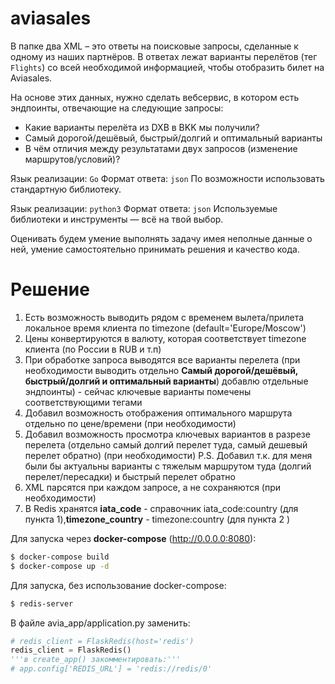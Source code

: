 # aviasales

В папке два XML – это ответы на поисковые запросы, сделанные к одному из наших партнёров.
В ответах лежат варианты перелётов (тег `Flights`) со всей необходимой информацией,
чтобы отобразить билет на Aviasales.

На основе этих данных, нужно сделать вебсервис,
в котором есть эндпоинты, отвечающие на следующие запросы:

* Какие варианты перелёта из DXB в BKK мы получили?
* Самый дорогой/дешёвый, быстрый/долгий и оптимальный варианты
* В чём отличия между результатами двух запросов (изменение маршрутов/условий)?

Язык реализации: `Go`
Формат ответа: `json`
По возможности использовать стандартную библиотеку.

Язык реализации: `python3`
Формат ответа: `json`
Используемые библиотеки и инструменты — всё на твой выбор.

Оценивать будем умение выполнять задачу имея неполные данные о ней,
умение самостоятельно принимать решения и качество кода.

# Решение
1. Есть возможность выводить рядом с временем вылета/прилета локальное время клиента по timezone (default='Europe/Moscow')
2. Цены конвертируются в валюту, которая соответствует timezone клиента (по России в RUB и т.п)
3. При обработке запроса выводятся все варианты перелета (при необходимости выводить отдельно __Самый дорогой/дешёвый, быстрый/долгий и оптимальный варианты__) добавлю отдельные эндпоинты) - сейчас ключевые варианты помечены соответствующими тегами
4. Добавил возможность отображения оптимального маршрута отдельно по цене/времени (при необходимости)
5. Добавил возможность просмотра ключевых вариантов в разрезе перелета (отдельно самый долгий перелет туда, самый дешевый перелет обратно) (при необходимости) P.S. Добавил т.к. для меня были бы актуальны варианты с тяжелым маршрутом туда (долгий перелет/пересадки) и быстрый перелет обратно
6. XML парсятся при каждом запросе, а не сохраняются (при необходимости)
7. В Redis хранятся __iata_code__ - справочник iata_code:country (для пункта 1),__timezone_country__  - timezone:country (для пункта 2 )

Для запуска через __docker-compose__ (http://0.0.0.0:8080):
```bash
$ docker-compose build
$ docker-compose up -d
```
Для запуска, без использование docker-compose:
```bash
$ redis-server
```
В файле avia_app/application.py заменить:
```python
# redis_client = FlaskRedis(host='redis')
redis_client = FlaskRedis()
'''в create_app() закомментировать:'''
# app.config['REDIS_URL'] = 'redis://redis/0'
```
